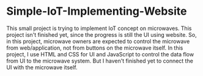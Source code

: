 # Simple-IoT-Implementing-Website
This small project is trying to implement IoT concept on microwaves. This project isn't finished yet, since the progress is still the UI using website. So, in this project, microwave owners are expected to control the microwave from web/application, not from buttons on the microwave itself.
In this project, I use HTML and CSS for UI and JavaScript to control the data flow from UI to the microwave system. But I haven't finished yet to connect the UI with the microwave itself.
